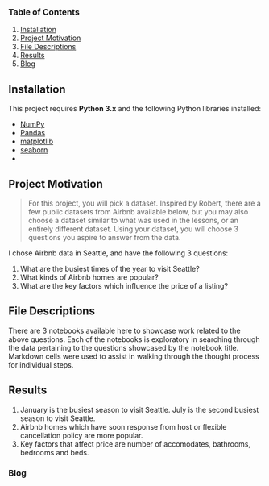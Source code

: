 ### Table of Contents

1. [Installation](#installation)
2. [Project Motivation](#motivation)
3. [File Descriptions](#files)
4. [Results](#results)
5. [Blog](#blog)

## Installation <a name="installation"></a>

This project requires **Python 3.x** and the following Python libraries installed:

- [NumPy](http://www.numpy.org/)
- [Pandas](http://pandas.pydata.org/)
- [matplotlib](http://matplotlib.org/)
- [seaborn](https://seaborn.pydata.org/)
-
## Project Motivation<a name="motivation"></a>

> For this project, you will pick a dataset. Inspired by Robert, there are a few public datasets from Airbnb available below, but you may also choose a dataset similar to what was used in the lessons, or an entirely different dataset. Using your dataset, you will choose 3 questions you aspire to answer from the data.

I chose Airbnb data in Seattle, and have the following 3 questions:

1. What are the busiest times of the year to visit Seattle?
2. What kinds of Airbnb homes are popular?  
3. What are the key factors which influence the price of a listing?

## File Descriptions <a name="files"></a>

There are 3 notebooks available here to showcase work related to the above questions.  Each of the notebooks is exploratory in searching through the data pertaining to the questions showcased by the notebook title.  Markdown cells were used to assist in walking through the thought process for individual steps.  

## Results<a name="results"></a>
1. January is the busiest season to visit Seattle. July is the second busiest season to visit Seattle.
2. Airbnb homes which have soon response from host or flexible cancellation policy are more popular.
3. Key factors that affect price are number of accomodates, bathrooms, bedrooms and beds.

### Blog<a name="blog"></a>

